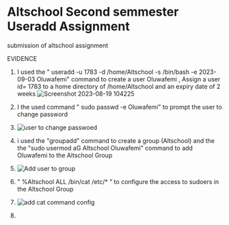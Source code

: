 # Altschool Second semmester Useradd Assignment 
submission of altschool assignment 

EVIDENCE 

1) I used  the " useradd -u 1783 -d /home/Altschool -s /bin/bash -e 2023-09-03 Oluwafemi" command to create a user Oluwafemi , Assign a user id= 1783 to a home directory of /home/Altschool  and an expiry date of 2 weeks 
![Screenshot 2023-08-19 104225](https://github.com/Emperor-poe/Altschool_Second-Sem-class-work-/assets/112198917/88242ba1-f8db-4364-b25f-7fdbf1f671e5)

2) I the used command " sudo passwd -e Oluwafemi" to prompt the user to change password

3) ![user to change passwoed ](https://github.com/Emperor-poe/Altschool_Second-Sem-class-work-/assets/112198917/d35e62a8-b128-4048-9a0e-bd4e61ab93f3)


3) i used the "groupadd" command  to  create a group (Altschool)  and the  the "sudo usermod aG Altschool Oluwafemi" command to add Oluwafemi to the Altschool Group

4) ![Add user to group ](https://github.com/Emperor-poe/Altschool_Second-Sem-class-work-/assets/112198917/09c7ee6c-2c5f-46f4-bca3-7dded374b26e)


4)   " %Altschool  ALL /bin/cat /etc/* " to configure the access to sudoers in the Altschool Group

5)   ![add cat command config ](https://github.com/Emperor-poe/Altschool_Second-Sem-class-work-/assets/112198917/44571557-788a-4c1a-86e3-c669253bc0e4)

6)   
